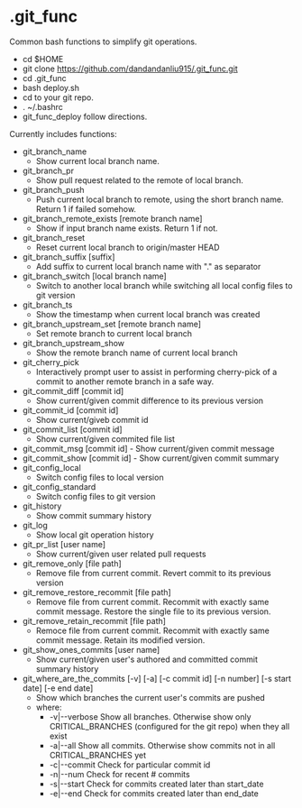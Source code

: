 # .git_func
Common bash functions to simplify git operations.
- cd $HOME
- git clone https://github.com/dandandanliu915/.git_func.git
- cd .git_func
- bash deploy.sh
- cd to your git repo. 
- . ~/.bashrc
- git_func_deploy follow directions.


Currently includes functions: 
- git_branch_name 
	- Show current local branch name.
- git_branch_pr 
	- Show pull request related to the remote of local branch.
- git_branch_push 
	- Push current local branch to remote, using the short branch name. Return 1 if failed somehow.
- git_branch_remote_exists [remote branch name] 
	- Show if input branch name exists. Return 1 if not.
- git_branch_reset
	- Reset current local branch to origin/master HEAD
- git_branch_suffix [suffix]
	- Add suffix to current local branch name with "." as separator
- git_branch_switch [local branch name]
	- Switch to another local branch while switching all local config files to git version
- git_branch_ts
	- Show the timestamp when current local branch was created
- git_branch_upstream_set [remote branch name]
	- Set remote branch to current local branch 
- git_branch_upstream_show
	- Show the remote branch name of current local branch
- git_cherry_pick
	- Interactively prompt user to assist in performing cherry-pick of a commit to another remote branch in a safe way.
- git_commit_diff [commit id]
	- Show current/given commit difference to its previous version
- git_commit_id [commit id]
	- Show current/giveb commit id
- git_commit_list [commit id]
	- Show current/given commited file list
- git_commit_msg [commit id]
        - Show current/given commit message
- git_commit_show [commit id]
        - Show current/given commit summary
- git_config_local
	- Switch config files to local version
- git_config_standard
	- Switch config files to git version
- git_history
	- Show commit summary history
- git_log
	- Show local git operation history
- git_pr_list [user name]
	- Show current/given user related pull requests
- git_remove_only [file path]
	- Remove file from current commit. Revert commit to its previous version
- git_remove_restore_recommit [file path]
	- Remove file from current commit. Recommit with exactly same commit message. Restore the single file to its previous version.
- git_remove_retain_recommit [file path]
	- Remoce file from current commit. Recommit with exactly same commit message. Retain its modified version.
- git_show_ones_commits [user name]
	- Show current/given user's authored and committed commit summary history
- git_where_are_the_commits [-v] [-a] [-c commit id] [-n number] [-s start date] [-e end date]
	- Show which branches the current user's commits are pushed
	- where:
		- -v|--verbose 	Show all branches. Otherwise show only CRITICAL_BRANCHES (configured for the git repo) when they all exist
		- -a|--all	Show all commits. Otherwise show commits not in all CRITICAL_BRANCHES yet
		- -c|--commit	Check for particular commit id
		- -n|--num	Check for recent # commits
		- -s|--start	Check for commits created later than start_date
		- -e|--end	Check for commits created later than end_date
